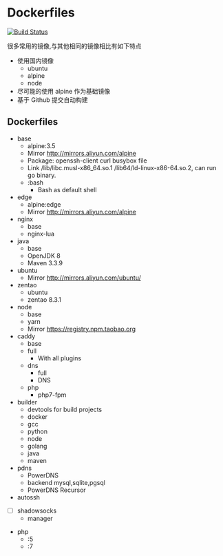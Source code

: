 # Dockerfiles

[![Build Status](https://travis-ci.org/wenerme/dockerfiles.svg?branch=master)](https://travis-ci.org/wenerme/dockerfiles)

很多常用的镜像,与其他相同的镜像相比有如下特点

* 使用国内镜像
    * ubuntu
    * alpine
    * node
    <!--* maven-->
* 尽可能的使用 alpine 作为基础镜像
* 基于 Github 提交自动构建

## Dockerfiles
* base
    * alpine:3.5
    * Mirror http://mirrors.aliyun.com/alpine
    * Package: openssh-client curl busybox file
    * Link /lib/libc.musl-x86_64.so.1 /lib64/ld-linux-x86-64.so.2, can run go binary.
    * :bash
        * Bash as default shell
* edge
    * alpine:edge
    * Mirror http://mirrors.aliyun.com/alpine
* nginx
    * base
    * nginx-lua
* java
    * base
    * OpenJDK 8
    * Maven 3.3.9
* ubuntu
    * Mirror http://mirrors.aliyun.com/ubuntu/
* zentao
    * ubuntu
    * zentao 8.3.1
* node
    * base
    * yarn
    * Mirror https://registry.npm.taobao.org
* caddy
    * base
    * full
        * With all plugins
    * dns
        * full
        * DNS
    * php
        * php7-fpm
* builder
    * devtools for build projects
    * docker
    * gcc
    * python
    * node
    * golang
    * java
    * maven
* pdns
    * PowerDNS
    * backend mysql,sqlite,pgsql
    * PowerDNS Recursor
* autossh
* [ ] shadowsocks
    * manager
* php
    * :5
    * :7
